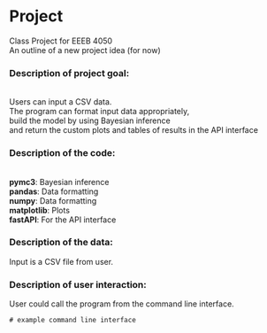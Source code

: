 # Project
Class Project for EEEB 4050 
<br> An outline of a new project idea (for now)

### Description of project goal:
<br> Users can input a CSV data. 
<br> The program can format input data appropriately, 
<br> build the model by using Bayesian inference 
<br> and return the custom plots and tables of results in the API interface

### Description of the code:
<br> **pymc3**: Bayesian inference
<br> **pandas**: Data formatting 
<br> **numpy**: Data formatting 
<br> **matplotlib**: Plots 
<br> **fastAPI**: For the API interface 

### Description of the data:
Input is a CSV file from user. 

### Description of user interaction:
User could call the program from the command line interface. 

```
# example command line interface
 
```
